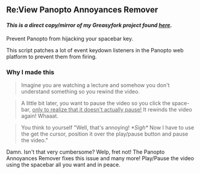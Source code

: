 ## Re:View Panopto Annoyances Remover
#### _This is a direct copy/mirror of my Greasyfork project found [here](https://greasyfork.org/en/scripts/421486-panopto-annoyances-remover)._

Prevent Panopto from hijacking your spacebar key.

This script patches a lot of event keydown listeners in the Panopto web platform to prevent them from firing.

### Why I made this
> Imagine you are watching a lecture and somehow you don't understand something so you rewind the video.

> A little bit later, you want to pause the video so you click the space-bar, <u>only to realize that it doesn't actually pause!</u> It rewinds the video again! Whaaat.

> You think to yourself "Well, that's annoying! *\*Sigh\** Now I have to use the get the cursor, position it over the play/pause button and pause the video."

Damn. Isn't that very cumbersome? Welp, fret not! The Panopto Annoyances Remover fixes this issue and many more! Play/Pause the video using the spacebar all you want and in peace.
